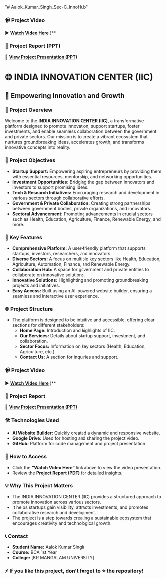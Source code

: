 "# Aalok_Kumar_Singh_Sec-C_InnoHub" 
### 📹 Project Video
▶️ **[Watch Video Here](https://drive.google.com/file/d/16HXqqPanw6dU39GRroHZxrhY-GTT_r6d/view?usp=sharin)**
)**
### 📑 Project Report (PPT)
🔗 **[View Project Presentation (PPT)](https://docs.google.com/presentation/d/1VZVva-EUUrPZwGJhSym-T1ZLh2pwHfte/edit?usp=sharing&ouid=106306021803230663273&rtpof=true&sd=true)**
# 🌐 INDIA INNOVATION CENTER (IIC)
## 🚀 Empowering Innovation and Growth

### 📌 Project Overview
Welcome to the **INDIA INNOVATION CENTER (IIC)**, a transformative platform designed to promote innovation, support startups, foster investments, and enable seamless collaboration between the government and private sectors. Our mission is to create a vibrant ecosystem that nurtures groundbreaking ideas, accelerates growth, and transforms innovative concepts into reality.

### 🎯 Project Objectives
- **Startup Support:** Empowering aspiring entrepreneurs by providing them with essential resources, mentorship, and networking opportunities.
- **Investment Opportunities:** Bridging the gap between innovators and investors to support promising ideas.
- **Tech & Research Initiatives:** Encouraging research and development in various sectors through collaborative efforts.
- **Government & Private Collaboration:** Creating strong partnerships between government bodies, private organizations, and innovators.
- **Sectoral Advancement:** Promoting advancements in crucial sectors such as Health, Education, Agriculture, Finance, Renewable Energy, and more.

### 🚀 Key Features
- **Comprehensive Platform:** A user-friendly platform that supports startups, investors, researchers, and innovators.
- **Diverse Sectors:** A focus on multiple key sectors like Health, Education, Agriculture, Automation, Finance, and Renewable Energy.
- **Collaboration Hub:** A space for government and private entities to collaborate on innovative solutions.
- **Innovative Solutions:** Highlighting and promoting groundbreaking projects and initiatives.
- **Easy Access:** Built using an AI-powered website builder, ensuring a seamless and interactive user experience.

### 🌐 Project Structure
- The platform is designed to be intuitive and accessible, offering clear sections for different stakeholders:
  - **Home Page:** Introduction and highlights of IIC.
  - **Our Services:** Details about startup support, investment, and collaboration.
  - **Sector Focus:** Information on key sectors (Health, Education, Agriculture, etc.).
  - **Contact Us:** A section for inquiries and support.

### 📹 Project Video
▶️ **[Watch Video Here](https://drive.google.com/file/d/16HXqqPanw6dU39GRroHZxrhY-GTT_r6d/view?usp=sharin)**
)**
### 📑 Project Report
🔗 **[View Project Presentation (PPT)](https://docs.google.com/presentation/d/1VZVva-EUUrPZwGJhSym-T1ZLh2pwHfte/edit?usp=sharing&ouid=106306021803230663273&rtpof=true&sd=true)**

### 🛠️ Technologies Used
- **AI Website Builder:** Quickly created a dynamic and responsive website.
- **Google Drive:** Used for hosting and sharing the project video.
- **GitHub:** Platform for code management and project presentation.

### 🚀 How to Access
- Click the **"Watch Video Here"** link above to view the video presentation.
- Review the **Project Report (PDF)** for detailed insights.

### 💡 Why This Project Matters
- The INDIA INNOVATION CENTER (IIC) provides a structured approach to promote innovation across various sectors.
- It helps startups gain visibility, attracts investments, and promotes collaborative research and development.
- The project is a step towards creating a sustainable ecosystem that encourages creativity and technological growth.

### 📞 Contact
- **Student Name:** Aalok Kumar Singh
- **Course:** BCA 1st Year  
- **College:** [KR MANGALAM UNIVERSITY]  

### ⚡️ If you like this project, don't forget to ⭐️ the repository!
